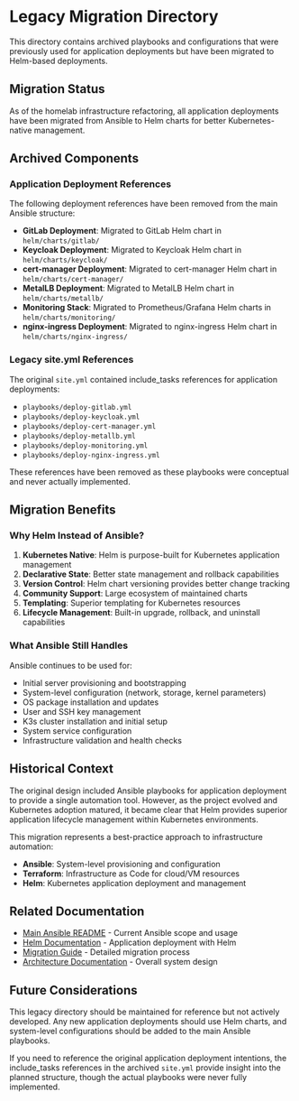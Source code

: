 # Legacy Migration Directory

This directory contains archived playbooks and configurations that were previously used for application deployments but have been migrated to Helm-based deployments.

## Migration Status

As of the homelab infrastructure refactoring, all application deployments have been migrated from Ansible to Helm charts for better Kubernetes-native management.

## Archived Components

### Application Deployment References

The following deployment references have been removed from the main Ansible structure:

- **GitLab Deployment**: Migrated to GitLab Helm chart in `helm/charts/gitlab/`
- **Keycloak Deployment**: Migrated to Keycloak Helm chart in `helm/charts/keycloak/`
- **cert-manager Deployment**: Migrated to cert-manager Helm chart in `helm/charts/cert-manager/`
- **MetalLB Deployment**: Migrated to MetalLB Helm chart in `helm/charts/metallb/`
- **Monitoring Stack**: Migrated to Prometheus/Grafana Helm charts in `helm/charts/monitoring/`
- **nginx-ingress Deployment**: Migrated to nginx-ingress Helm chart in `helm/charts/nginx-ingress/`

### Legacy site.yml References

The original `site.yml` contained include_tasks references for application deployments:

- `playbooks/deploy-gitlab.yml`
- `playbooks/deploy-keycloak.yml`
- `playbooks/deploy-cert-manager.yml`
- `playbooks/deploy-metallb.yml`
- `playbooks/deploy-monitoring.yml`
- `playbooks/deploy-nginx-ingress.yml`

These references have been removed as these playbooks were conceptual and never actually implemented.

## Migration Benefits

### Why Helm Instead of Ansible?

1. **Kubernetes Native**: Helm is purpose-built for Kubernetes application management
2. **Declarative State**: Better state management and rollback capabilities
3. **Version Control**: Helm chart versioning provides better change tracking
4. **Community Support**: Large ecosystem of maintained charts
5. **Templating**: Superior templating for Kubernetes resources
6. **Lifecycle Management**: Built-in upgrade, rollback, and uninstall capabilities

### What Ansible Still Handles

Ansible continues to be used for:

- Initial server provisioning and bootstrapping
- System-level configuration (network, storage, kernel parameters)
- OS package installation and updates
- User and SSH key management
- K3s cluster installation and initial setup
- System service configuration
- Infrastructure validation and health checks

## Historical Context

The original design included Ansible playbooks for application deployment to provide a single automation tool. However, as the project evolved and Kubernetes adoption matured, it became clear that Helm provides superior application lifecycle management within Kubernetes environments.

This migration represents a best-practice approach to infrastructure automation:

- **Ansible**: System-level provisioning and configuration
- **Terraform**: Infrastructure as Code for cloud/VM resources  
- **Helm**: Kubernetes application deployment and management

## Related Documentation

- [Main Ansible README](../README.md) - Current Ansible scope and usage
- [Helm Documentation](../../helm/README.md) - Application deployment with Helm
- [Migration Guide](../../docs/migration-guide.md) - Detailed migration process
- [Architecture Documentation](../../docs/architecture.md) - Overall system design

## Future Considerations

This legacy directory should be maintained for reference but not actively developed. Any new application deployments should use Helm charts, and system-level configurations should be added to the main Ansible playbooks.

If you need to reference the original application deployment intentions, the include_tasks references in the archived `site.yml` provide insight into the planned structure, though the actual playbooks were never fully implemented.
